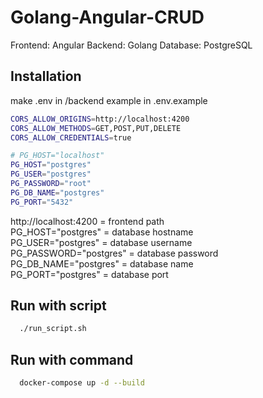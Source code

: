 
# Golang-Angular-CRUD

Frontend: Angular
Backend: Golang
Database: PostgreSQL


## Installation

make .env in /backend
example in .env.example

```bash
CORS_ALLOW_ORIGINS=http://localhost:4200
CORS_ALLOW_METHODS=GET,POST,PUT,DELETE
CORS_ALLOW_CREDENTIALS=true

# PG_HOST="localhost"
PG_HOST="postgres"
PG_USER="postgres"
PG_PASSWORD="root"
PG_DB_NAME="postgres"
PG_PORT="5432"
```

http://localhost:4200 = frontend path\
PG_HOST="postgres" = database hostname\
PG_USER="postgres" = database username\
PG_PASSWORD="postgres" = database password\
PG_DB_NAME="postgres" = database name\
PG_PORT="postgres" = database port

## Run with script
```bash
  ./run_script.sh

```

## Run with command
```bash
  docker-compose up -d --build
```
    